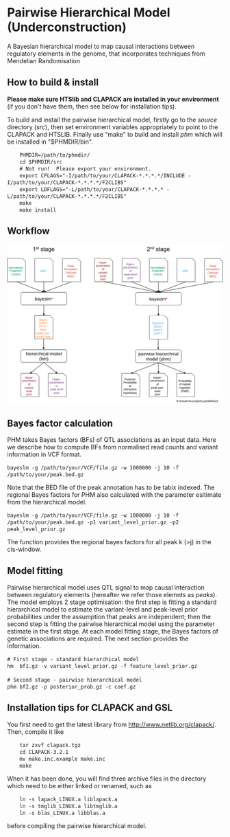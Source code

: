 # Pairwise Hierarchical Model (Underconstruction)
A Bayesian hierarchical model to map causal interactions between regulatory elements in the genome, that incorporates techniques from Mendelian Randomisation

## How to build & install
**Please make sure HTSlib and CLAPACK are installed in your environment** (if you don't have them, then see below for installation tips).

To build and install the pairwise hierarchical model, firstly go to the _source_ directory (*src*), then set environment variables appropriately to point to the CLAPACK and HTSLIB.  Finally use "make" to build and install *phm* which will be installed in "$PHMDIR/bin".

        PHMDIR=/path/to/phmdir/
        cd $PHMDIR/src
        # Not run!  Please export your environment.
        export CFLAGS="-I/path/to/your/CLAPACK-*.*.*.*/INCLUDE -I/path/to/your/CLAPACK-*.*.*.*/F2CLIBS"
        export LDFLAGS="-L/path/to/your/CLAPACK-*.*.*.* -L/path/to/your/CLAPACK-*.*.*.*/F2CLIBS"
        make
        make install

## Workflow

![workflow](https://github.com/natsuhiko/Images/blob/master/workflow.png)

## Bayes factor calculation

PHM takes Bayes factors (BFs) of QTL associations as an input data. Here we describe how to compute BFs from normalised read counts and variant information in VCF format.

	bayeslm -g /path/to/your/VCF/file.gz -w 1000000 -j 10 -f /path/to/your/peak.bed.gz

Note that the BED file of the peak annotation has to be tabix indexed. The regional Bayes factors for PHM also calculated with the parameter esitimate from the hierarchical model.

	bayeslm -g /path/to/your/VCF/file.gz -w 1000000 -j 10 -f /path/to/your/peak.bed.gz -p1 variant_level_prior.gz -p2 peak_level_prior.gz

The function provides the regional bayes factors for all peak k (>j) in the cis-window.

## Model fitting

Pairwise hierarchical model uses QTL signal to map causal interaction between regulatory elements (hereafter we refer those elemnts as *peaks*). The model employs 2 stage optimisation: the first step is fitting a standard hierarchical model to estimate the variant-level and peak-level prior probabilities under the assumption that peaks are independent; then the second step is fitting the pairwise hierarchical model using the parameter estimate in the first stage. At each model fitting stage, the Bayes factors of genetic associations are required. The next section provides the information. 

	# First stage - standard hierarchical model
	hm  bf1.gz -v variant_level_prior.gz -f feature_level_prior.gz

	# Second stage - pairwise hierarchical model
	phm bf2.gz -p posterior_prob.gz -c coef.gz

## Installation tips for CLAPACK and GSL

You first need to get the latest library from http://www.netlib.org/clapack/.  Then, compile it like

        tar zxvf clapack.tgz
        cd CLAPACK-3.2.1
        mv make.inc.example make.inc
        make

When it has been done, you will find three archive files in the directory which need to be either linked or renamed, such as

        ln -s lapack_LINUX.a liblapack.a
        ln -s tmglib_LINUX.a libtmglib.a
        ln -s blas_LINUX.a libblas.a

before compiling the pairwise hierarchical model.
